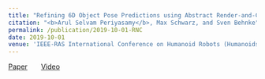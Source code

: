 ```yaml
---
title: "Refining 6D Object Pose Predictions using Abstract Render-and-Compare"
citation: "<b>Arul Selvam Periyasamy</b>, Max Schwarz, and Sven Behnke"
permalink: /publication/2019-10-01-RNC
date: 2019-10-01
venue: 'IEEE-RAS International Conference on Humanoid Robots (Humanoids) <b>[oral]</b>, Toronto, Canada'
---
```

[Paper](https://www.ais.uni-bonn.de/papers/Humanoids_2019_Periyasamy.pdf) &nbsp;&nbsp;&nbsp;&nbsp;&nbsp;&nbsp;[Video](https://www.ais.uni-bonn.de/~periyasa/images/rnc_mini.mp4)